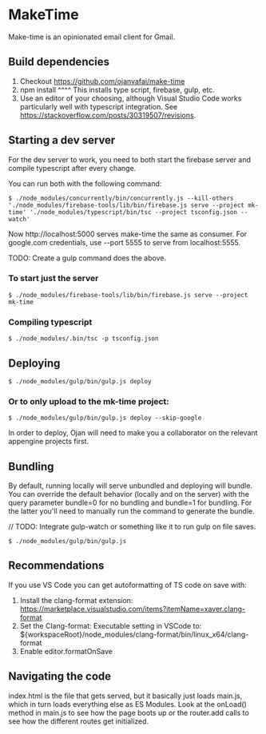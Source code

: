 # MakeTime
Make-time is an opinionated email client for Gmail.

## Build dependencies
1. Checkout https://github.com/ojanvafai/make-time
2. npm install
  ^^^^ This installs type script, firebase, gulp, etc.
3. Use an editor of your choosing, although Visual Studio Code works
particularly well with typescript integration.
See https://stackoverflow.com/posts/30319507/revisions.

## Starting a dev server
For the dev server to work, you need to both start the firebase server and
compile typescript after every change.

You can run both with the following command:
```
$ ./node_modules/concurrently/bin/concurrently.js --kill-others './node_modules/firebase-tools/lib/bin/firebase.js serve --project mk-time' './node_modules/typescript/bin/tsc --project tsconfig.json --watch'
```

Now http://localhost:5000 serves make-time the same as consumer. For google.com
credentials, use --port 5555 to serve from localhost:5555.

TODO: Create a gulp command does the above.

### To start just the server
```
$ ./node_modules/firebase-tools/lib/bin/firebase.js serve --project mk-time
```

### Compiling typescript
```
$ ./node_modules/.bin/tsc -p tsconfig.json
```

## Deploying
```
$ ./node_modules/gulp/bin/gulp.js deploy
```

### Or to only upload to the mk-time project:
```
$ ./node_modules/gulp/bin/gulp.js deploy --skip-google
```

In order to deploy, Ojan will need to make you a collaborator on the relevant appengine projects first.

## Bundling
By default, running locally will serve unbundled and deploying will bundle.
You can override the default behavior (locally and on the server) with the
query parameter bundle=0 for no bundling and bundle=1 for bundling. For the
latter you'll need to manually run the command to generate the bundle.

// TODO: Integrate gulp-watch or something like it to run gulp on file saves.

```
$ ./node_modules/gulp/bin/gulp.js
```

## Recommendations
If you use VS Code you can get autoformatting of TS code on save with:

1. Install the clang-format extension: https://marketplace.visualstudio.com/items?itemName=xaver.clang-format
2. Set the Clang-format: Executable setting in VSCode to: ${workspaceRoot}/node_modules/clang-format/bin/linux_x64/clang-format
3. Enable editor.formatOnSave


## Navigating the code
index.html is the file that gets served, but it basically just loads main.js,
which in turn loads everything else as ES Modules. Look at the onLoad() method
in main.js to see how the page boots up or the router.add calls to see how the
different routes get initialized.
